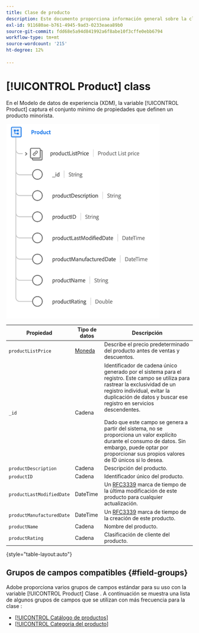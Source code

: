 ```yaml
---
title: Clase de producto
description: Este documento proporciona información general sobre la clase Product en Experience Data Model (XDM).
exl-id: 911680ae-b761-4945-9ad3-0233eaea89b0
source-git-commit: fdd68e5a94d841992a6f8abe10f3cffe0ebb6794
workflow-type: tm+mt
source-wordcount: '215'
ht-degree: 12%

---
```


# [!UICONTROL Product] class

En el Modelo de datos de experiencia (XDM), la variable [!UICONTROL Product] captura el conjunto mínimo de propiedades que definen un producto minorista.

![](../images/classes/product.png)

| Propiedad | Tipo de datos | Descripción |
| --- | --- | --- |
| `productListPrice` | [Moneda](../data-types/currency.md) | Describe el precio predeterminado del producto antes de ventas y descuentos. |
| `_id` | Cadena | Identificador de cadena único generado por el sistema para el registro. Este campo se utiliza para rastrear la exclusividad de un registro individual, evitar la duplicación de datos y buscar ese registro en servicios descendentes.<br><br>Dado que este campo se genera a partir del sistema, no se proporciona un valor explícito durante el consumo de datos. Sin embargo, puede optar por proporcionar sus propios valores de ID únicos si lo desea. |
| `productDescription` | Cadena | Descripción del producto. |
| `productID` | Cadena | Identificador único del producto. |
| `productLastModifiedDate` | DateTime | Un [RFC3339](https://datatracker.ietf.org/doc/html/rfc3339) marca de tiempo de la última modificación de este producto para cualquier actualización. |
| `productManufacturedDate` | DateTime | Un [RFC3339](https://datatracker.ietf.org/doc/html/rfc3339) marca de tiempo de la creación de este producto. |
| `productName` | Cadena | Nombre del producto. |
| `productRating` | Cadena | Clasificación de cliente del producto. |

{style=&quot;table-layout:auto&quot;}

## Grupos de campos compatibles {#field-groups}

Adobe proporciona varios grupos de campos estándar para su uso con la variable [!UICONTROL Product] Clase . A continuación se muestra una lista de algunos grupos de campos que se utilizan con más frecuencia para la clase :

* [[!UICONTROL Catálogo de productos]](../field-groups/product/product-catalog.md)
* [[!UICONTROL Categoría del producto]](../field-groups/product/product-category.md)
